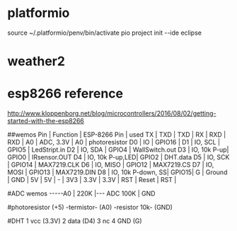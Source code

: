 # platformio
source ~/.platformio/penv/bin/activate
pio project init --ide eclipse
# weather2



# esp8266 reference
http://www.kloppenborg.net/blog/microcontrollers/2016/08/02/getting-started-with-the-esp8266

##wemos
Pin | Function    | ESP-8266 Pin | used
TX  | TXD         | TXD          |
RX  | RXD         | RXD          |
A0  | ADC, 3.3V   | A0           | photoresistor
D0  | IO          | GPIO16       |
D1  | IO, SCL     | GPIO5        | LedStript.in
D2  | IO, SDA     | GPIO4        | WallSwitch.out
D3  | IO, 10k P-up| GPIO0        | IRsensor.OUT
D4  | IO, 10k P-up,LED|   GPIO2  | DHT.data
D5  | IO, SCK     | GPIO14       | MAX7219.CLK
D6  | IO, MISO    | GPIO12       | MAX7219.CS
D7  | IO, MOSI    | GPIO13       | MAX7219.DIN
D8  | IO, 10k P-down, SS|  GPIO15|
G   | Ground      | GND          |
5V  | 5V          | -            |
3V3 | 3.3V        | 3.3V         |
RST | Reset       | RST          |


#ADC wemos
 -----A0
  |
 220K
  |--- ADC
 100K
  |
 GND
 
#photoresistor
(+5) -termistor- (A0) -resistor 10k- (GND)

#DHT
1 vcc (3.3V)
2 data (D4)
3 nc
4 GND (G)


